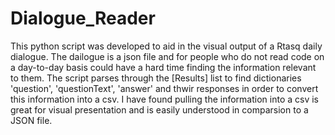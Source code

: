 # Dialogue_Reader
This python script was developed to aid in the visual output of a Rtasq daily dialogue. The dailogue is a json file and for people who do not read code on a day-to-day basis could have a hard time finding the information relevant to them. The script parses through the [Results] list to find dictionaries 'question', 'questionText', 'answer' and thwir responses in order to convert this information into a csv. I have found pulling the information into a csv is great for visual presentation and is easily understood in comparsion to a JSON file.
